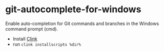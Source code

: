 # git-autocomplete-for-windows

Enable auto-completion for Git commands and branches in the Windows command prompt (cmd).

- Install [Clink](https://chrisant996.github.io/clink/)
- run `clink installscripts %dir%`
